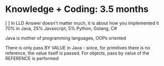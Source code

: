 # Knowledge + Coding: 3.5 months
[ ] In LLD Answer doesn't matter much, it is about how you implemented it
70% in Java, 25% Javascript, 5% Python, Golang, C#

Java is mother of programming languages, OOPs oriented

There is only pass BY VALUE in Java - since, for primitives there is no reference, the value itself is passed.
For objects, pass by value of the REFERENCE is performed


